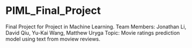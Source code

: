 # PIML_Final_Project
Final Project for Project in Machine Learning.
Team Members: Jonathan Li, David Qiu, Yu-Kai Wang, Matthew Uryga
Topic: Movie ratings prediction model using text from moview reviews.
